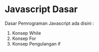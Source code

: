 # Javascript Dasar
Dasar Pemrograman Javascript ada disini :
1. Konsep While
2. Konsep For
3. Konsep Pengulangan if
